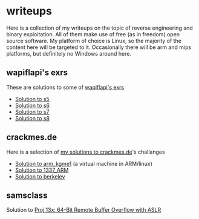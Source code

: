 # writeups
Here is a collection of my writeups on the topic of reverse engineering and binary exploitation. All of them make use of free (as in freedom) open source software. My platform of choice is Linux, so the majority of the content here will be targeted to it. Occasionally there will be arm and mips platforms, but definitely no Windows around here.

## wapiflapi's exrs

These are solutions to some of [wapiflapi's exrs](https://github.com/wapiflapi/exrs)

* [Solution to s5](https://github.com/mrmacete/writeups/tree/master/wapiflapi-exrs/sploit/s5)
* [Solution to s6](https://github.com/mrmacete/writeups/tree/master/wapiflapi-exrs/sploit/s6)
* [Solution to s7](https://github.com/mrmacete/writeups/tree/master/wapiflapi-exrs/sploit/s7)
* [Solution to s8](https://github.com/mrmacete/writeups/tree/master/wapiflapi-exrs/sploit/s8)

## crackmes.de

Here is a selection of [my solutions to crackmes.de](http://crackmes.de/users/mrmacete/)'s challanges

* [Solution to arm_kgme1](https://github.com/mrmacete/writeups/tree/master/crackmes.de/arm_kgme1) (a virtual machine in ARM/linux)
* [Solution to 1337_ARM](https://github.com/mrmacete/writeups/tree/master/crackmes.de/1337_ARM)
* [Solution to berkeley](https://github.com/mrmacete/writeups/tree/master/crackmes.de/berkeley)

## samsclass

Solution to [Proj 13x: 64-Bit Remote Buffer Overflow with ASLR](https://github.com/mrmacete/writeups/tree/master/samsclass/p13x)

